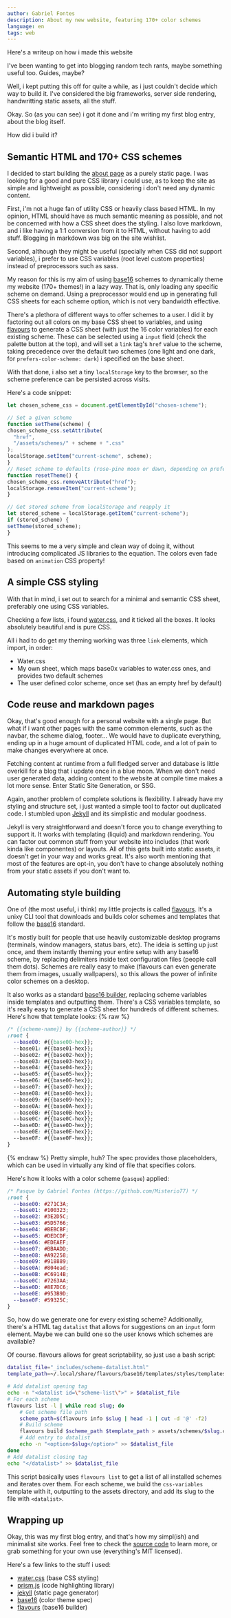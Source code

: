 ```yaml
---
author: Gabriel Fontes
description: About my new website, featuring 170+ color schemes
language: en
tags: web
---
```


Here's a writeup on how i made this website

I've been wanting to get into blogging random tech rants, maybe something useful too. Guides, maybe?

Well, i kept putting this off for quite a while, as i just couldn't decide which way to build it. I've considered the big frameworks, server side rendering, handwritting static assets, all the stuff.

Okay. So (as you can see) i got it done and i'm writing my first blog entry, about the blog itself.

How did i build it?


## Semantic HTML and 170+ CSS schemes
I decided to start building the [about page](/) as a purely static page. I was looking for a good and pure CSS library i could use, as to keep the site as simple and lightweight as possible, considering i don't need any dynamic content.

First, i'm not a huge fan of utility CSS or heavily class based HTML. In my opinion, HTML should have as much semantic meaning as possible, and not be concerned with how a CSS sheet does the styling. I also love markdown, and i like having a 1:1 conversion from it to HTML, without having to add stuff. Blogging in markdown was big on the site wishlist.

Second, although they might be useful (specially when CSS did not support variables), i prefer to use CSS variables (root level custom properties) instead of preprocessors such as sass.

My reason for this is my aim of using [base16](https://github.com/chriskempson/base16) schemes to dynamically theme my website (170+ themes!) in a lazy way. That is, only loading any specific scheme on demand. Using a preprocessor would end up in generating full CSS sheets for each scheme option, which is not very bandwidth effective.

There's a plethora of different ways to offer schemes to a user. I did it by factoring out all colors on my base CSS sheet to variables, and using [flavours](https://github.com/misterio77/flavours) to generate a CSS sheet (with just the 16 color variables) for each existing scheme. These can be selected using a `input` field (check the palette button at the top), and will set a `link` tag's `href` value to the scheme, taking precedence over the default two schemes (one light and one dark, for `prefers-color-scheme: dark`) i specified on the base sheet.

With that done, i also set a tiny `localStorage` key to the browser, so the scheme preference can be persisted across visits.

Here's a code snippet:
```js
let chosen_scheme_css = document.getElementById("chosen-scheme");

// Set a given scheme
function setTheme(scheme) {
chosen_scheme_css.setAttribute(
  "href",
  "/assets/schemes/" + scheme + ".css"
);
localStorage.setItem("current-scheme", scheme);
}
// Reset scheme to defaults (rose-pine moon or dawn, depending on preference)
function resetTheme() {
chosen_scheme_css.removeAttribute("href");
localStorage.removeItem("current-scheme");
}

// Get stored scheme from localStorage and reapply it
let stored_scheme = localStorage.getItem("current-scheme");
if (stored_scheme) {
setTheme(stored_scheme);
}
```

This seems to me a very simple and clean way of doing it, without introducing complicated JS libraries to the equation. The colors even fade based on `animation` CSS property!

## A simple CSS styling

With that in mind, i set out to search for a minimal and semantic CSS sheet, preferably one using CSS variables.

Checking a few lists, i found [water.css](https://watercss.kognise.dev/), and it ticked all the boxes. It looks absolutely beautiful and is pure CSS.

All i had to do get my theming working was three `link` elements, which import, in order:
- Water.css
- My own sheet, which maps base0x variables to water.css ones, and provides two default schemes
- The user defined color scheme, once set (has an empty href by default)

## Code reuse and markdown pages

Okay, that's good enough for a personal website with a single page. But what if i want other pages with the same common elements, such as the navbar, the scheme dialog, footer... We would have to duplicate everything, ending up in a huge amount of duplicated HTML code, and a lot of pain to make changes everywhere at once.

Fetching content at runtime from a full fledged server and database is little overkill for a blog that i update once in a blue moon. When we don't need user generated data, adding content to the website at compile time makes a lot more sense. Enter Static Site Generation, or SSG.

Again, another problem of complete solutions is flexibility. I already have my styling and structure set, i just wanted a simple tool to factor out duplicated code. I stumbled upon [Jekyll](https://jekyllrb.com/) and its simplistic and modular goodness.

Jekyll is very straightforward and doesn't force you to change everything to support it. It works with templating (liquid) and markdown rendering. You can factor out common stuff from your website into includes (that work kinda like componentes) or layouts. All of this gets built into static assets, it doesn't get in your way and works great. It's also worth mentioning that most of the features are opt-in, you don't have to change absolutely nothing from your static assets if you don't want to.

## Automating style building

One of (the most useful, i think) my little projects is called [flavours](https://github.com/misterio77/flavours). It's a unixy CLI tool that downloads and builds color schemes and templates that follow the [base16](https://github.com/chriskempson/base16) standard.

It's mostly built for people that use heavily customizable desktop programs (terminals, window managers, status bars, etc). The ideia is setting up just once, and them instantly theming your entire setup with any base16 scheme, by replacing delimiters inside text configuration files (people call them dots). Schemes are really easy to make (flavours can even generate them from images, usually wallpapers), so this allows the power of infinite color schemes on a desktop.

It also works as a standard [base16 builder](https://github.com/chriskempson/base16/blob/master/builder.md), replacing scheme variables inside templates and outputting them. There's a CSS variables template, so it's really easy to generate a CSS sheet for hundreds of different schemes. Here's how that template looks:
{% raw %}
```css
/* {{scheme-name}} by {{scheme-author}} */
:root {
  --base00: #{{base00-hex}};
  --base01: #{{base01-hex}};
  --base02: #{{base02-hex}};
  --base03: #{{base03-hex}};
  --base04: #{{base04-hex}};
  --base05: #{{base05-hex}};
  --base06: #{{base06-hex}};
  --base07: #{{base07-hex}};
  --base08: #{{base08-hex}};
  --base09: #{{base09-hex}};
  --base0A: #{{base0A-hex}};
  --base0B: #{{base0B-hex}};
  --base0C: #{{base0C-hex}};
  --base0D: #{{base0D-hex}};
  --base0E: #{{base0E-hex}};
  --base0F: #{{base0F-hex}};
}
```
{% endraw %}
Pretty simple, huh? The spec provides those placeholders, which can be used in virtually any kind of file that specifies colors.

Here's how it looks with a color scheme (`pasque`) applied:
```css
/* Pasque by Gabriel Fontes (https://github.com/Misterio77) */
:root {
  --base00: #271C3A;
  --base01: #100323;
  --base02: #3E2D5C;
  --base03: #5D5766;
  --base04: #BEBCBF;
  --base05: #DEDCDF;
  --base06: #EDEAEF;
  --base07: #BBAADD;
  --base08: #A92258;
  --base09: #918889;
  --base0A: #804ead;
  --base0B: #C6914B;
  --base0C: #7263AA;
  --base0D: #8E7DC6;
  --base0E: #953B9D;
  --base0F: #59325C;
}
```

So, how do we generate one for every existing scheme? Additionally, there's a HTML tag `datalist` that allows for suggestions on an `input` form element. Maybe we can build one so the user knows which schemes are available?

Of course. flavours allows for great scriptability, so just use a bash script:
```bash
datalist_file="_includes/scheme-datalist.html"
template_path=~/.local/share/flavours/base16/templates/styles/templates/css-variables.mustache

# Add datalist opening tag
echo -n "<datalist id=\"scheme-list\">" > $datalist_file
# For each scheme
flavours list -l | while read slug; do
    # Get scheme file path
    scheme_path=$(flavours info $slug | head -1 | cut -d '@' -f2)
    # Build scheme
    flavours build $scheme_path $template_path > assets/schemes/$slug.css
    # Add entry to datalist
    echo -n "<option>$slug</option>" >> $datalist_file
done
# Add datalist closing tag
echo "</datalist>" >> $datalist_file
```

This script basically uses `flavours list` to get a list of all installed schemes and iterates over them. For each scheme, we build the `css-variables` template with it, outputting to the assets directory, and add its slug to the file with `<datalist>`.


## Wrapping up

Okay, this was my first blog entry, and that's how my simpl(ish) and minimalist site works. Feel free to check the [source code](https://github.com/misterio77/misterio-me) to learn more, or grab something for your own use (everything's MIT licensed).

Here's a few links to the stuff i used:
- [water.css](https://github.com/kognise/water.css) (base CSS styling)
- [prism.js](https://github.com/PrismJS/prism/) (code highlighting library)
- [jekyll](https://jekyllrb.com/) (static page generator)
- [base16](https://github.com/chriskempson/base16) (color theme spec)
- [flavours](https://github.com/misterio77/flavours) (base16 builder)
